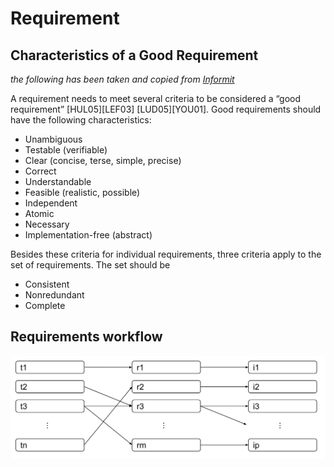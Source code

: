 # Requirement

## Characteristics of a Good Requirement

*the following has been taken and copied from [Informit](http://www.informit.com/articles/article.aspx?p=1152528&seqNum=4)*

A requirement needs to meet several criteria to be considered a “good requirement” [HUL05][LEF03] [LUD05][YOU01].
Good requirements should have the following characteristics:

* Unambiguous
* Testable (verifiable)
* Clear (concise, terse, simple, precise)
* Correct
* Understandable
* Feasible (realistic, possible)
* Independent
* Atomic
* Necessary
* Implementation-free (abstract)

Besides these criteria for individual requirements, three criteria apply to the set of requirements. The set should be

* Consistent
* Nonredundant
* Complete


## Requirements workflow

![requirements workflow](requirements-workflow.svg)
